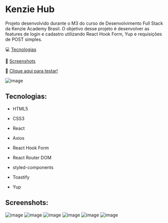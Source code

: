 # Kenzie Hub

Projeto desenvolvido durante o M3 do curso de Desenvolvimento Full Stack da Kenzie Academy Brasil. O objetivo desse projeto é desenvolver as features de login e cadastro utilizando React Hook Form, Yup e requisições de POST simples.

💻 [Tecnologias](#tecnologias)
 
📸 [Screenshots](#screenshots)

🏁 [Clique aqui para testar!](https://react-entrega-s2-kenzie-hub-fidelmarques-fidelmarques.vercel.app/)

![image](https://user-images.githubusercontent.com/98785969/182207865-46beef7d-56d6-43b2-b9d4-a4d47548803e.png)

## Tecnologias:
* HTML5
* CSS3
* React

* Axios
* React Hook Form
* React Router DOM
* styled-components
* Toastify
* Yup

## Screenshots:
![image](https://user-images.githubusercontent.com/98785969/182209233-29a83496-a240-4789-9fe3-74861a6899ec.png)
![image](https://user-images.githubusercontent.com/98785969/182209274-84278514-bbec-4bca-a1d7-ebee80b0a2da.png)
![image](https://user-images.githubusercontent.com/98785969/182209182-ee5ba35b-daf0-422c-a71c-0370f6409326.png)
![image](https://user-images.githubusercontent.com/98785969/182209641-931f97e8-64b5-4ce4-8aa8-a1883371f5c7.png)
![image](https://user-images.githubusercontent.com/98785969/182209754-3d119c72-dc76-4e21-a152-5e81595b44ad.png)
![image](https://user-images.githubusercontent.com/98785969/182209809-b84c18f1-5451-47b2-82e3-d871d3df746c.png)

